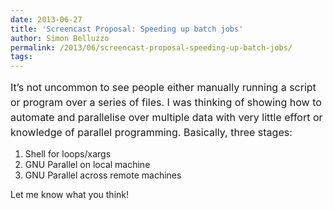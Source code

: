 ```yaml
---
date: 2013-06-27
title: 'Screencast Proposal: Speeding up batch jobs'
author: Simon Belluzzo
permalink: /2013/06/screencast-proposal-speeding-up-batch-jobs/
tags:
---
```

<span style="font-size: medium;"><span style="line-height: 24px;">It&#8217;s not uncommon to see people either manually running a script or program over a series of files. I was thinking of showing how to automate and parallelise over multiple data with very little effort or knowledge of parallel programming. Basically, three stages:</span></span>

1.  Shell for loops/xargs
2.  GNU Parallel on local machine
3.  GNU Parallel across remote machines

Let me know what you think!
